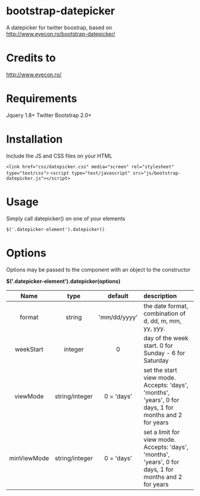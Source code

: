bootstrap-datepicker
====================

A datepicker for twitter boostrap, based on http://www.eyecon.ro/bootstrap-datepicker/

Credits to 
==========
http://www.eyecon.ro/


Requirements
============
Jquery 1.8+
Twitter Bootstrap 2.0+


Installation
============
Include the JS and CSS files on your HTML

`<link href="css/datepicker.css" media="screen" rel="stylesheet" type="text/css">`
`<script type="text/javascript" src="js/bootstrap-datepicker.js"></script>`

Usage
=====
Simply call datepicker() on one of your elements

`$('.datepicker-element').datepicker()`

Options
=======
Options may be passed to the component with an object to the constructor

**$('.datepicker-element').datepicker(options)**

|  Name  |  type  |  default  | description  |
| :----: | :----: | :-------: | :----------- |
| format | string | 'mm/dd/yyyy' | the date format, combination of d, dd, m, mm, yy, yyy. |
| weekStart | integer | 0 | day of the week start. 0 for Sunday - 6 for Saturday |
| viewMode | string/integer | 0 = 'days' | set the start view mode. Accepts: 'days', 'months', 'years', 0 for days, 1 for months and 2 for years |
| minViewMode | string/integer | 0 = 'days' | set a limit for view mode. Accepts: 'days', 'months', 'years', 0 for days, 1 for months and 2 for years |
